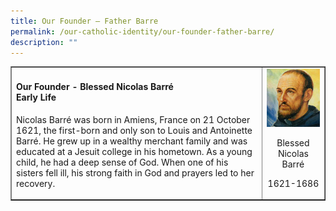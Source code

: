 ```yaml
---
title: Our Founder – Father Barre
permalink: /our-catholic-identity/our-founder-father-barre/
description: ""
---
```

<table style="border-collapse: collapse; width: 100%;" border="1">
<tbody>
<tr>
<td style="width: 80%;">
<h4><strong>Our Founder - Blessed Nicolas Barr&eacute;</strong><br /><strong>Early Life</strong></h4>
<p>Nicolas Barr&eacute; was born in Amiens, France on 21 October 1621, the first-born and only son to Louis and Antoinette Barr&eacute;. He grew up in a wealthy merchant family and was educated at a Jesuit college in his hometown. As a young child, he had a deep sense of God. When one of his sisters fell ill, his strong faith in God and prayers led to her recovery.</p>
</td>
<td style="width: 20%;">
<img src="/images/father.png">
<p style="text-align: center;">Blessed Nicolas Barr&eacute;</p>
<p style="text-align: center;">1621-1686</p>
</td>
</tr>
</tbody>
</table>